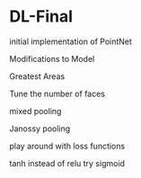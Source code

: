 # DL-Final

initial implementation of PointNet

Modifications to Model

Greatest Areas

Tune the number of faces

mixed pooling

Janossy pooling

play around with loss functions

tanh instead of relu try sigmoid
